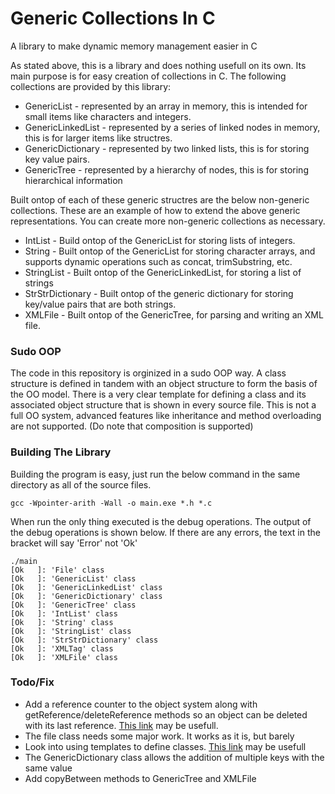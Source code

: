 # Generic Collections In C
A library to make dynamic memory management easier in C

As stated above, this is a library and does nothing usefull on its own. Its main purpose is for easy creation of collections in C. The following collections are provided by this library:
* GenericList - represented by an array in memory, this is intended for small items like characters and integers.
* GenericLinkedList - represented by a series of linked nodes in memory, this is for larger items like structres.
* GenericDictionary - represented by two linked lists, this is for storing key value pairs.
* GenericTree - represented by a hierarchy of nodes, this is for storing hierarchical information

Built ontop of each of these generic structres are the below non-generic collections. These are an example of how to extend the above generic representations. You can create more non-generic collections as necessary.
* IntList - Build ontop of the GenericList for storing lists of integers.
* String - Built ontop of the GenericList for storing character arrays, and supports dynamic operations such as concat, trimSubstring, etc.
* StringList - Built ontop of the GenericLinkedList, for storing a list of strings
* StrStrDictionary - Built ontop of the generic dictionary for storing key/value pairs that are both strings.
* XMLFile - Built ontop of the GenericTree, for parsing and writing an XML file.

### Sudo OOP
The code in this repository is orginized in a sudo OOP way. A class structure is defined in tandem with an object structure to form the basis of the OO model. There is a very clear template for defining a class and its associated object structure that is shown in every source file.
This is not a full OO system, advanced features like inheritance and method overloading are not supported. (Do note that composition is supported)

### Building The Library
Building the program is easy, just run the below command in the same directory as all of the source files.

```shell
gcc -Wpointer-arith -Wall -o main.exe *.h *.c
```

When run the only thing executed is the debug operations. The output of the debug operations is shown below. If there are any errors, the text in the bracket will say 'Error' not 'Ok'

```shell
./main
[Ok   ]: 'File' class
[Ok   ]: 'GenericList' class
[Ok   ]: 'GenericLinkedList' class
[Ok   ]: 'GenericDictionary' class
[Ok   ]: 'GenericTree' class
[Ok   ]: 'IntList' class
[Ok   ]: 'String' class
[Ok   ]: 'StringList' class
[Ok   ]: 'StrStrDictionary' class
[Ok   ]: 'XMLTag' class
[Ok   ]: 'XMLFile' class
```
### Todo/Fix
* Add a reference counter to the object system along with getReference/deleteReference methods so an object can be deleted with its last reference. [This link](http://calmarius.net/?lang=en&page=programming%2Fresource_management_exceptions_and_templates_in_c) may be usefull.
* The file class needs some major work. It works as it is, but barely
* Look into using templates to define classes. [This link](https://stackoverflow.com/questions/10950828/simulation-of-templates-in-c-for-a-queue-data-type) may be usefull
* The GenericDictionary class allows the addition of multiple keys with the same value
* Add copyBetween methods to GenericTree and XMLFile
